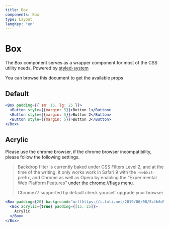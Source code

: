 ```yaml
---
title: Box
components: Box
type: Layout
langKey: "en"
---
```


# Box

<p class="description">The Box component serves as a wrapper component for most of the CSS utility needs, Powered by <a href="https://styled-system.com/">styled-system</a></p>

You can browse this document to get the available props

## Default

```jsx
<Box padding={{ sm: 15, lg: 25 }}>
  <Button style={{margin: 5}}>Button 1</Button>
  <Button style={{margin: 5}}>Button 2</Button>
  <Button style={{margin: 5}}>Button 3</Button>
</Box>
```

## Acrylic

Please use the chrome browser, if the chrome browser incompatibility, please follow the following settings.

> Backdrop filter is currently baked under CSS Filters Level 2, and at the time of the writing, it only works work in Safari 9 with the `-webkit-` prefix, and Chrome as well as Opera by enabling the “Experimental Web Platform Features” [under the chrome://flags menu](https://webdesign.tutsplus.com/tutorials/css-backdrop-filters--cms-27314).
> 
> Chrome77 supported by default check yourself upgrade your browser

```jsx
<Box padding={20} background="url(https://i.loli.net/2019/06/08/5cfb6d5a7456419123.jpg) center/cover fixed">
  <Box acrylic={true} padding={[15, 25]}>
    Acrylic
  </Box>
</Box>
```
